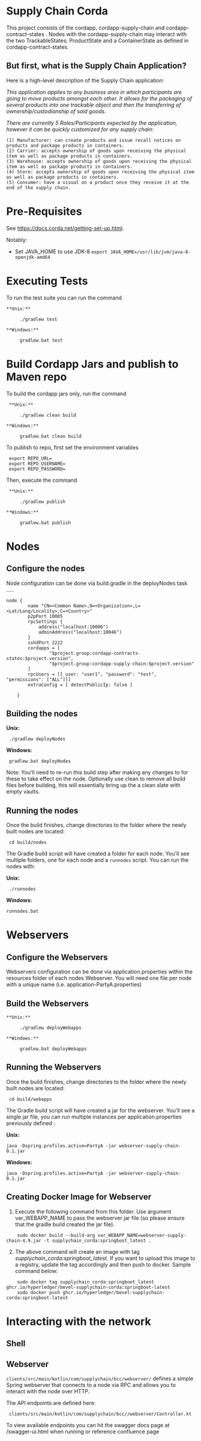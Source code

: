 [//]: # (##############################################################################################)
[//]: # (Copyright Accenture. All Rights Reserved.)
[//]: # (SPDX-License-Identifier: Apache-2.0)
[//]: # (##############################################################################################)

# Supply Chain Corda

 This project consists of the cordapp, cordapp-supply-chain and cordapp-contract-states . Nodes with the cordapp-supply-chain may interact with the two TrackableStates; ProductState and a ContainerState as defined in cordapp-contract-states.

## But first, what is the Supply Chain Application?

 Here is a high-level description of the Supply Chain application:

 *This application applies to any business area in which participants are going to move products amongst each other. It allows for the packaging of several products into one trackable object and then the transferring of ownership/custodianship of said goods.*

 *There are currently 5 Roles/Participants expected by the application, however it can be quickly customized for any supply chain:*
 ```
 (1) Manufacturer: can create products and issue recall notices on products and package products in containers.
 (2) Carrier: accepts ownership of goods upon receiving the physical item as well as package products in containers.
 (3) Warehouse: accepts ownership of goods upon receiving the physical item as well as package products in containers.
 (4) Store: accepts ownership of goods upon receiving the physical item as well as package products in containers.
 (5) Consumer: have a visual on a product once they receive it at the end of the supply chain.
 ```


# Pre-Requisites

See https://docs.corda.net/getting-set-up.html.

Notably:
 - Set JAVA_HOME to use JDK-8
 `export JAVA_HOME=/usr/lib/jvm/java-8-openjdk-amd64`

# Executing Tests

To run the test suite you can run the command

    **Unix:**

         ./gradlew test

    **Windows:**

         gradlew.bat test

# Build Cordapp Jars and publish to Maven repo

To build the cordapp jars only, run the command
     
     **Unix:**

         ./gradlew clean build

    **Windows:**

         gradlew.bat clean build

To publish to repo, first set the environment variables 
     
     export REPO_URL=
     export REPO_USERNAME=
     export REPO_PASSWORD=

Then, execute the command

     **Unix:**

         ./gradlew publish

    **Windows:**

         gradlew.bat publish


# Nodes

## Configure the nodes

Node configuration can be done via build.gradle in the deployNodes task .....

    node {
            name "CN=<Common Name>,O=<Organization>,L=<Lat/Long/Locality>,C=<Country>"
            p2pPort 10005
            rpcSettings {
                address("localhost:10006")
                adminAddress("localhost:10046")
            }
            sshdPort 2222
            cordapps = [
                    "$project.group:cordapp-contracts-states:$project.version",
                    "$project.group:cordapp-supply-chain:$project.version"
            ]
            rpcUsers = [[ user: "user1", "password": "test", "permissions": ["ALL"]]]
            extraConfig = [ detectPublicIp: false ]

        }

## Building the nodes

**Unix:**

     ./gradlew deployNodes

**Windows:**

     gradlew.bat deployNodes

Note: You'll need to re-run this build step after making any changes to
for these to take effect on the node. Optionally use clean to remove all build files before building,
this will essentially bring up the a clean slate with empty vaults.

## Running the nodes

Once the build finishes, change directories to the folder where the newly
built nodes are located:

     cd build/nodes

The Gradle build script will have created a folder for each node. You'll
see multiple folders, one for each node and a `runnodes` script. You can
run the nodes with:

**Unix:**

     ./runnodes

**Windows:**

    runnodes.bat

# Webservers

## Configure the Webservers

Webservers configuration can be done via application.properties within the resources folder of each nodes Webserver. You
will need one file per node with a unique name (i.e. application-PartyA.properties)


## Build the Webservers

    **Unix:**

         ./gradlew deployWebapps

    **Windows:**

         gradlew.bat deployWebapps

## Running the Webservers

Once the build finishes, change directories to the folder where the newly
built nodes are located:

     cd build/webapps

The Gradle build script will have created a jar for the webserver. You'll
see a single jar file, you can run multiple instances per application.properties previously defined :

**Unix:**

    java -Dspring.profiles.active=PartyA -jar webserver-supply-chain-0.1.jar


**Windows:**

    java -Dspring.profiles.active=PartyA -jar webserver-supply-chain-0.1.jar

## Creating Docker Image for Webserver
1. Execute the following command from this folder. Use argument var_WEBAPP_NAME to pass the webserver jar file (so please ensure that the gradle build created the jar file).
```
	sudo docker build --build-arg var_WEBAPP_NAME=webserver-supply-chain-4.9.jar -t supplychain_corda:springboot_latest .

```
2. The above command will create an image with tag *supplychain_corda:springboot_latest*. If you want to upload this image to a registry, update the tag accordingly and then push to docker. Sample command below:
```
	sudo docker tag supplychain_corda:springboot_latest ghcr.io/hyperledger/bevel-supplychain-corda:springboot-latest
	sudo docker push ghcr.io/hyperledger/bevel-supplychain-corda:springboot-latest
```

# Interacting with the network

## Shell


## Webserver

`clients/src/main/kotlin/com/supplychain/bcc/webserver/` defines a simple Spring webserver that connects to a node via RPC and
allows you to interact with the node over HTTP.

The API endpoints are defined here:

     clients/src/main/kotlin/com/supplychain/bcc//webserver/Controller.kt

To view available endpoints you can hit the swagger docs page at /swagger-ui.html when running or reference confluence page
